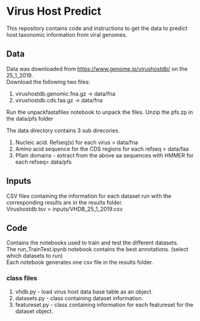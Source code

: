 # Virus Host Predict 
This repository contains code and instructions to get the data  to predict host taxonomic information from viral genomes.  

## Data  
Data was downloaded from https://www.genome.jp/virushostdb/ on the 25_1_2019.    
Download the following two files:    
1. virushostdb.genomic.fna.gz  -> data/fna  
2. virushostdb.cds.faa.gz   -> data/fna 

Run the unpackfastafiles notebook to unpack the files. 
Unzip the pfs.zp in the data/pfs folder


The data directory contains 3  sub direcories.   
1. Nucleic acid. Refseq(s) for each virus    > data/fna  
2. Amino acid sequence for the CDS regions for each refseq > data/faa  
3. Pfam domains - extract from the above aa sequences with  HMMER  for each refseq> data/pfs  

## Inputs  

CSV files containing the information for each dataset run with the corresponding results are in the results folder.  
Virushostdb.tsv > inputs/VHDB_25_1_2019.csv 

## Code  
Contains the notebooks used to train and test the different datasets.  
The  run_TrainTest.ipynb notebook contains the best annotations. (select which datasets to run)  
Each notebook generates one csv file in the results folder.  

### class files
1. vhdb.py - load virus host data base table as an object.
2. datasets.py  - class containing  dataset information.
3. featureset.py - class containing information for each featureset for the dataset object. 

